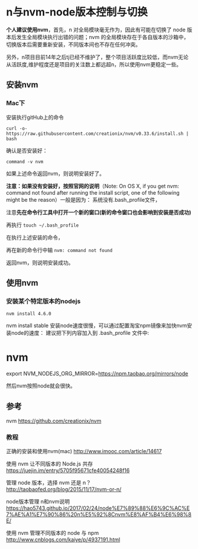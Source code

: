 # n与nvm-node版本控制与切换

**个人建议使用nvm**，首先，n 对全局模块毫无作为，因此有可能在切换了 node 版本后发生全局模块执行出错的问题；nvm 的全局模块存在于各自版本的沙箱中，切换版本后需要重新安装，不同版本间也不存在任何冲突。

另外，n项目目前14年之后tj已经不维护了，整个项目活跃度比较低，而nvm无论从活跃度,维护程度还是项目的关注数上都远超n，所以使用nvm更稳定一些。

## 安装nvm
### Mac下
安装执行gitHub上的命令

```
curl -o- https://raw.githubusercontent.com/creationix/nvm/v0.33.6/install.sh | bash
```

确认是否安装好：



```
command -v nvm
```

如果上述命令返回nvm，则说明安装好了。

**注意：如果没有安装好，按照官网的说明**（Note: On OS X, if you get nvm: command not found after running the install script, one of the following might be the reason）一般是因为：
系统没有.bash_profile文件，

注意**先在命令行工具中打开一个新的窗口(新的命令窗口也会影响到安装是否成功)**

再执行 `touch ~/.bash_profile`

在执行上述安装的命令，

再在新的命令行中输 `nvm: command not found`

返回nvm，则说明安装成功。


## 使用nvm

### 安装某个特定版本的nodejs


```
nvm install 4.6.0
```

nvm install stable 安装node速度很慢，可以通过配置淘宝npm镜像来加快nvm安装node的速度：
建议把下列内容加入到 .bash_profile 文件中:

# nvm
export NVM_NODEJS_ORG_MIRROR=https://npm.taobao.org/mirrors/node

然后nvm按照node就会很快。

## 参考
nvm
https://github.com/creationix/nvm

### 教程
正确的安装和使用nvm(mac)
http://www.imooc.com/article/14617

使用 nvm 让不同版本的 Node.js 共存
https://juejin.im/entry/5705f95671cfe40054248f16

管理 node 版本，选择 nvm 还是 n？
http://taobaofed.org/blog/2015/11/17/nvm-or-n/

node版本管理 n和nvm说明
https://hao5743.github.io/2017/02/24/node%E7%89%88%E6%9C%AC%E7%AE%A1%E7%90%86%20n%E5%92%8Cnvm%E8%AF%B4%E6%98%8E/

使用 nvm 管理不同版本的 node 与 npm
http://www.cnblogs.com/kaiye/p/4937191.html
